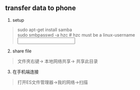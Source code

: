 ## transfer data to phone
1. setup
> sudo apt-get install samba  
> sudo smbpasswd -a hzc	# hzc must be a linux-username  
> <input password>  

2. share file
> 文件夾右键-> 本地网络共享-> 共享此目录

3. 在手机端连接
> 打开ES文件管理器->我的网络->扫描
